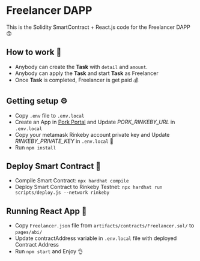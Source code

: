# Freelancer DAPP
This is the Solidity SmartContract + React.js code for the Freelancer DAPP 😙

## How to work 👷
- Anybody can create the **Task** with `detail` and `amount`.
- Anybody can apply the **Task** and start **Task** as Freelancer
- Once **Task** is completed, Freelancer is get paid 💰

## Getting setup ⚙️
- Copy `.env` file to `.env.local`
- Create an App in [Pork Portal](https://www.portal.pokt.network/) and Update *PORK_RINKEBY_URL* in `.env.local`
- Copy your metamask Rinkeby account private key and Update *RINKEBY_PRIVATE_KEY* in `.env.local` 🤫
- Run `npm install`

## Deploy Smart Contract 🐶
- Compile Smart Contract: `npx hardhat compile`
- Deploy Smart Contract to Rinkeby Testnet: `npx hardhat run scripts/deploy.js --network rinkeby`

## Running React App 🍪
- Copy `Freelancer.json` file from `artifacts/contracts/Freelancer.sol/` to `pages/abi/`
- Update contractAddress variable in `.env.local` file with deployed Contract Address
- Run `npm start` and Enjoy 👌




